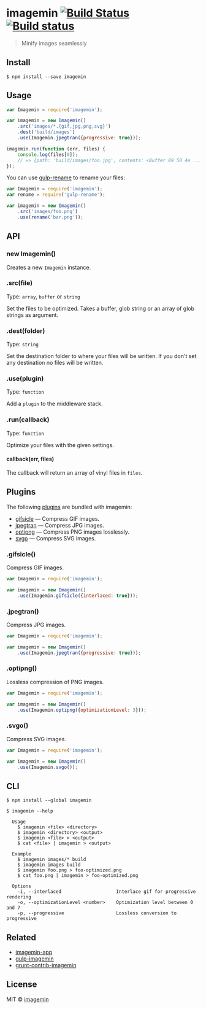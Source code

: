 # imagemin [![Build Status](https://img.shields.io/travis/imagemin/imagemin.svg)](https://travis-ci.org/imagemin/imagemin) [![Build status](https://ci.appveyor.com/api/projects/status/wlnem7wef63k4n1t?svg=true)](https://ci.appveyor.com/project/ShinnosukeWatanabe/imagemin)

> Minify images seamlessly


## Install

```
$ npm install --save imagemin
```


## Usage

```js
var Imagemin = require('imagemin');

var imagemin = new Imagemin()
    .src('images/*.{gif,jpg,png,svg}')
    .dest('build/images')
    .use(Imagemin.jpegtran({progressive: true}));

imagemin.run(function (err, files) {
    console.log(files[0]);
    // => {path: 'build/images/foo.jpg', contents: <Buffer 89 50 4e ...>}
});
```

You can use [gulp-rename](https://github.com/hparra/gulp-rename) to rename your files:

```js
var Imagemin = require('imagemin');
var rename = require('gulp-rename');

var imagemin = new Imagemin()
    .src('images/foo.png')
    .use(rename('bar.png'));
```


## API

### new Imagemin()

Creates a new `Imagemin` instance.

### .src(file)

Type: `array`, `buffer` or `string`

Set the files to be optimized. Takes a buffer, glob string or an array of glob strings 
as argument.

### .dest(folder)

Type: `string`

Set the destination folder to where your files will be written. If you don't set 
any destination no files will be written.

### .use(plugin)

Type: `function`

Add a `plugin` to the middleware stack.

### .run(callback)

Type: `function`

Optimize your files with the given settings.

#### callback(err, files)

The callback will return an array of vinyl files in `files`.


## Plugins

The following [plugins](https://www.npmjs.org/browse/keyword/imageminplugin) are bundled with imagemin:

* [gifsicle](#gifsicle) — Compress GIF images.
* [jpegtran](#jpegtran) — Compress JPG images.
* [optipng](#optipng) — Compress PNG images losslessly.
* [svgo](#svgo) — Compress SVG images.

### .gifsicle()

Compress GIF images.

```js
var Imagemin = require('imagemin');

var imagemin = new Imagemin()
    .use(Imagemin.gifsicle({interlaced: true}));
```

### .jpegtran()

Compress JPG images.

```js
var Imagemin = require('imagemin');

var imagemin = new Imagemin()
    .use(Imagemin.jpegtran({progressive: true}));
```

### .optipng()

Lossless compression of PNG images.

```js
var Imagemin = require('imagemin');

var imagemin = new Imagemin()
    .use(Imagemin.optipng({optimizationLevel: 3}));
```

### .svgo()

Compress SVG images.

```js
var Imagemin = require('imagemin');

var imagemin = new Imagemin()
    .use(Imagemin.svgo());
```


## CLI

```
$ npm install --global imagemin
```

```
$ imagemin --help

  Usage
    $ imagemin <file> <directory>
    $ imagemin <directory> <output>
    $ imagemin <file> > <output>
    $ cat <file> | imagemin > <output>

  Example
    $ imagemin images/* build
    $ imagemin images build
    $ imagemin foo.png > foo-optimized.png
    $ cat foo.png | imagemin > foo-optimized.png

  Options
    -i, --interlaced                    Interlace gif for progressive rendering
    -o, --optimizationLevel <number>    Optimization level between 0 and 7
    -p, --progressive                   Lossless conversion to progressive
```


## Related

- [imagemin-app](https://github.com/imagemin/imagemin-app)
- [gulp-imagemin](https://github.com/sindresorhus/gulp-imagemin)
- [grunt-contrib-imagemin](https://github.com/gruntjs/grunt-contrib-imagemin)


## License

MIT © [imagemin](https://github.com/imagemin)
